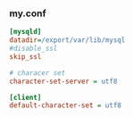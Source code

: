 

### my.conf

```ini
[mysqld]
datadir=/export/var/lib/mysql
#disable_ssl
skip_ssl

# characer set
character-set-server = utf8

[client]
default-character-set = utf8
```

